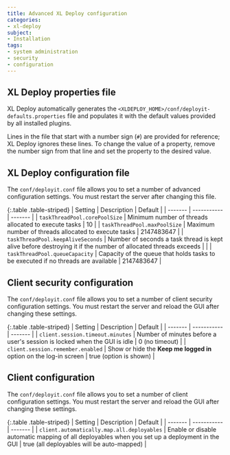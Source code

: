 ```yaml
---
title: Advanced XL Deploy configuration
categories:
- xl-deploy
subject:
- Installation
tags:
- system administration
- security
- configuration
---
```


## XL Deploy properties file

XL Deploy automatically generates the `<XLDEPLOY_HOME>/conf/deployit-defaults.properties` file and populates it with the default values provided by all installed plugins.

Lines in the file that start with a number sign (`#`) are provided for reference; XL Deploy ignores these lines. To change the value of a property, remove the number sign from that line and set the property to the desired value.

## XL Deploy configuration file

The `conf/deployit.conf` file allows you to set a number of advanced configuration settings. You must restart the server after changing this file.

{:.table .table-striped}
| Setting | Description | Default |
| ------- | ----------- | ------- |
| `taskThreadPool.corePoolSize` | Minimum number of threads allocated to execute tasks | 10 |
| `taskThreadPool.maxPoolSize` | Maximum number of threads allocated to execute tasks | 2147483647 |
| `taskThreadPool.keepAliveSeconds` | Number of seconds a task thread is kept alive before destroying it if the number of allocated threads exceeds | |
| `taskThreadPool.queueCapacity` | Capacity of the queue that holds tasks to be executed if no threads are available | 2147483647 |

## Client security configuration

The `conf/deployit.conf` file allows you to set a number of client security configuration settings. You must restart the server and reload the GUI after changing these settings.

{:.table .table-striped}
| Setting | Description | Default |
| ------- | ----------- | ------- |
| `client.session.timeout.minutes` | Number of minutes before a user's session is locked when the GUI is idle | 0 (no timeout) |
| `client.session.remember.enabled` | Show or hide the **Keep me logged in** option on the log-in screen | true (option is shown) |

## Client configuration

The `conf/deployit.conf` file allows you to set a number of client configuration settings. You must restart the server and reload the GUI after changing these settings.

{:.table .table-striped}
| Setting | Description | Default |
| ------- | ----------- | ------- |
| `client.automatically.map.all.deployables` | Enable or disable automatic mapping of all deployables when you set up a deployment in the GUI | true (all deployables will be auto-mapped) |
